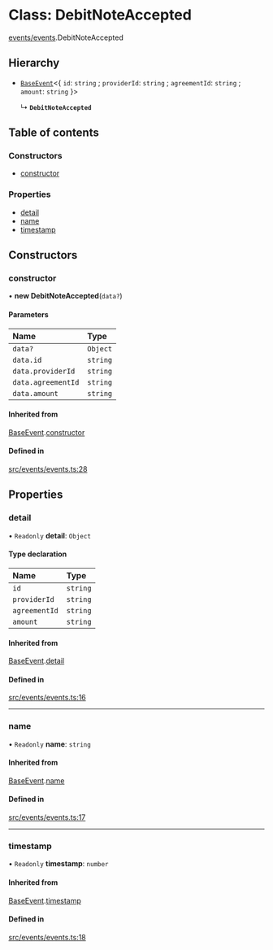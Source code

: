 # Class: DebitNoteAccepted

[events/events](../modules/events_events).DebitNoteAccepted

## Hierarchy

- [`BaseEvent`](events_events.BaseEvent)<{ `id`: `string` ; `providerId`: `string` ; `agreementId`: `string` ; `amount`: `string`  }\>

  ↳ **`DebitNoteAccepted`**

## Table of contents

### Constructors

- [constructor](events_events.DebitNoteAccepted#constructor)

### Properties

- [detail](events_events.DebitNoteAccepted#detail)
- [name](events_events.DebitNoteAccepted#name)
- [timestamp](events_events.DebitNoteAccepted#timestamp)

## Constructors

### constructor

• **new DebitNoteAccepted**(`data?`)

#### Parameters

| Name | Type |
| :------ | :------ |
| `data?` | `Object` |
| `data.id` | `string` |
| `data.providerId` | `string` |
| `data.agreementId` | `string` |
| `data.amount` | `string` |

#### Inherited from

[BaseEvent](events_events.BaseEvent).[constructor](events_events.BaseEvent#constructor)

#### Defined in

[src/events/events.ts:28](https://github.com/golemfactory/golem-js/blob/570d226/src/events/events.ts#L28)

## Properties

### detail

• `Readonly` **detail**: `Object`

#### Type declaration

| Name | Type |
| :------ | :------ |
| `id` | `string` |
| `providerId` | `string` |
| `agreementId` | `string` |
| `amount` | `string` |

#### Inherited from

[BaseEvent](events_events.BaseEvent).[detail](events_events.BaseEvent#detail)

#### Defined in

[src/events/events.ts:16](https://github.com/golemfactory/golem-js/blob/570d226/src/events/events.ts#L16)

___

### name

• `Readonly` **name**: `string`

#### Inherited from

[BaseEvent](events_events.BaseEvent).[name](events_events.BaseEvent#name)

#### Defined in

[src/events/events.ts:17](https://github.com/golemfactory/golem-js/blob/570d226/src/events/events.ts#L17)

___

### timestamp

• `Readonly` **timestamp**: `number`

#### Inherited from

[BaseEvent](events_events.BaseEvent).[timestamp](events_events.BaseEvent#timestamp)

#### Defined in

[src/events/events.ts:18](https://github.com/golemfactory/golem-js/blob/570d226/src/events/events.ts#L18)
